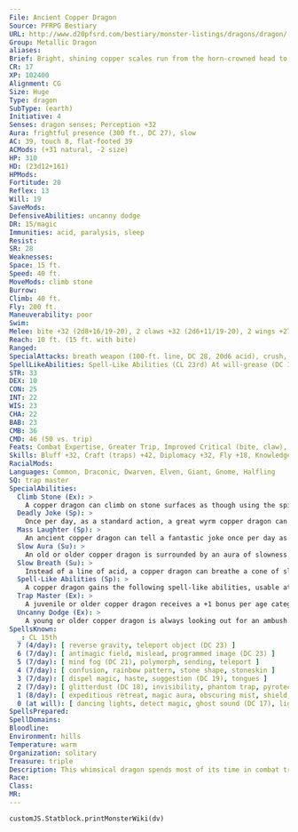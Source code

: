 ```yaml
---
File: Ancient Copper Dragon
Source: PFRPG Bestiary
URL: http://www.d20pfsrd.com/bestiary/monster-listings/dragons/dragon/-metallic-copper/ancient-copper-dragon
Group: Metallic Dragon
aliases: 
Brief: Bright, shining copper scales run from the horn-crowned head to the ridged tail of this long-winged dragon.
CR: 17
XP: 102400
Alignment: CG
Size: Huge
Type: dragon
SubType: (earth)
Initiative: 4
Senses: dragon senses; Perception +32
Aura: frightful presence (300 ft., DC 27), slow
AC: 39, touch 8, flat-footed 39
ACMods: (+31 natural, -2 size)
HP: 310
HD: (23d12+161)
HPMods: 
Fortitude: 20
Reflex: 13
Will: 19
SaveMods: 
DefensiveAbilities: uncanny dodge
DR: 15/magic
Immunities: acid, paralysis, sleep
Resist: 
SR: 28
Weaknesses: 
Space: 15 ft.
Speed: 40 ft.
MoveMods: climb stone
Burrow: 
Climb: 40 ft.
Fly: 200 ft.
Maneuverability: poor
Swim: 
Melee: bite +32 (2d8+16/19-20), 2 claws +32 (2d6+11/19-20), 2 wings +27 (1d8+5), tail slap +27 (2d6+16)
Reach: 10 ft. (15 ft. with bite)
Ranged: 
SpecialAttacks: breath weapon (100-ft. line, DC 28, 20d6 acid), crush, mass laughter, slow breath
SpellLikeAbilities: Spell-Like Abilities (CL 23rd) At will-grease (DC 17), hideous laughter (DC 18), stone shape, transmute mud to rock, transmute rock to mud, wall of stone
STR: 33
DEX: 10
CON: 25
INT: 22
WIS: 23
CHA: 22
BAB: 23
CMB: 36
CMD: 46 (50 vs. trip)
Feats: Combat Expertise, Greater Trip, Improved Critical (bite, claw), Improved, Impproved Initiative, Improved Trip, Improved Vital Strike, Power Attack, Quicken Spell, Spell Focus (illusion), Vital Strike
Skills: Bluff +32, Craft (traps) +42, Diplomacy +32, Fly +18, Knowledge (geography) +32, Knowledge (history) +32, Perception +32, Perform (comedy) +29, Sense Motive +32, Spellcraft +32, Stealth +18, Use Magic Device +32
RacialMods: 
Languages: Common, Draconic, Dwarven, Elven, Giant, Gnome, Halfling
SQ: trap master
SpecialAbilities:
  Climb Stone (Ex): >
    A copper dragon can climb on stone surfaces as though using the spider climb spell.
  Deadly Joke (Sp): >
    Once per day, as a standard action, a great wyrm copper dragon can tell a joke that kills. This affects one target, and functions as power word kill. This is a language-dependent sonic effect.
  Mass Laughter (Sp): >
    An ancient copper dragon can tell a fantastic joke once per day as a standard action. All creatures within 10 feet per age category must make a Will save or laugh for 1 round per age category, as if affected by hideous laughter. The save DC is Charisma-based. This is equal to a 6th-level spell.
  Slow Aura (Su): >
    An old or older copper dragon is surrounded by an aura of slowness. All creatures within 5 feet of the dragon must make a Will save or be affected as per slow for 1 round. An ancient dragon's aura extends to 10 feet. For great wyrm copper dragons, those opponents that fail their saves are slowed for 1d4 rounds. The DC of this save is equal to the dragon's breath weapon. A copper dragon can suppress or activate this aura at will as a free action.
  Slow Breath (Su): >
    Instead of a line of acid, a copper dragon can breathe a cone of slowing gas. Those in the cone must make a Fortitude save or be slowed (as per the spell slow) for 1d6 rounds plus 1 round per age category of the dragon.
  Spell-Like Abilities (Sp): >
    A copper dragon gains the following spell-like abilities, usable at will upon reaching the listed age category. Very young-grease; Juvenile-hideous laughter; Adult-stone shape; Old-transmute rock to mud/mud to rock; Ancient-wall of stone; Great wyrm-move earth.
  Trap Master (Ex): >
    A juvenile or older copper dragon receives a +1 bonus per age categroy on Craft (traps) and Perception checks made to locate a trap. Upon becoming a mature adult, he can also use Disable Device to disarm magic traps as if he had the rogue's Trapfinding class feature.
  Uncanny Dodge (Ex): >
    A young or older copper dragon is always looking out for an ambush. He can never be caught flat-footed. This ability functions like the rogue ability of the same name. Age Category S pecial Abilities C aster Level Wyrmling Immunity to acid, climb stone, - slow breath Very young Grease - Young Uncanny dodge 1st Juvenile Trap master, hideous laughter 3rd Young adult DR 5/magic, spell resistance 5th Adult Frightful presence, stone shape 7th Mature adult DR 10/magic 9th Old Slow aura, transmute rock/mud 11th Very old DR 15/magic 13th Ancient Mass laughter, wall of stone 15th Wyrm DR 20/magic 17th Great wyrm Deadly joke, move earth 19th
SpellsKnown:
  _: CL 15th
  7 (4/day): [ reverse gravity, teleport object (DC 23) ]
  6 (7/day): [ antimagic field, mislead, programmed image (DC 23) ]
  5 (7/day): [ mind fog (DC 21), polymorph, sending, teleport ]
  4 (7/day): [ confusion, rainbow pattern, stone shape, stoneskin ]
  3 (7/day): [ dispel magic, haste, suggestion (DC 19), tongues ]
  2 (7/day): [ glitterdust (DC 18), invisibility, phantom trap, pyrotechnics, see invisibility ]
  1 (8/day): [ expeditious retreat, magic aura, obscuring mist, shield, silent image (DC 18) ]
  0 (at will): [ dancing lights, detect magic, ghost sound (DC 17), light, mage hand, message, open/close, prestidigitation, read magic ]
SpellsPrepared: 
SpellDomains: 
Bloodline: 
Environment: hills
Temperature: warm
Organization: solitary
Treasure: triple
Description: This whimsical dragon spends most of its time in combat trying to annoy and frustrate its enemies.
Race: 
Class: 
MR: 
---
```

```dataviewjs
customJS.Statblock.printMonsterWiki(dv)
```

